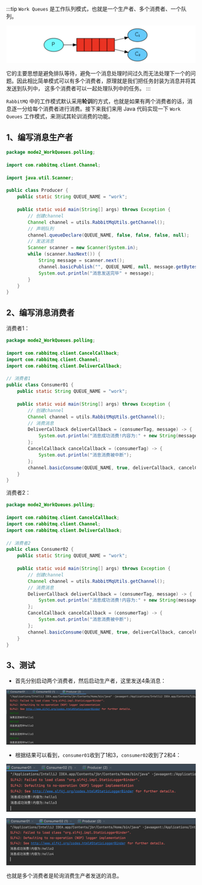 :::tip
`Work Queues` 是工作队列模式，也就是一个生产者、多个消费者、一个队列。

![img_4.png](img_4.png)

它的主要思想是避免排队等待，避免一个消息处理时间过久而无法处理下一个的问题。因此相比简单模式可以有多个消费者，原理就是我们把任务封装为消息并将其发送到队列中，
这多个消费者可以一起处理队列中的任务。
:::

`RabbitMQ` 中的工作模式默认采用**轮训**的方式，也就是如果有两个消费者的话，消息逐一分给每个消费者进行消费。接下来我们来用 Java 代码实现一下 `Work Queues` 工作模式，来测试其轮训消费的功能。

## 1、编写消息生产者

```java
package mode2_WorkQueues.polling;

import com.rabbitmq.client.Channel;

import java.util.Scanner;

public class Producer {
    public static String QUEUE_NAME = "work";

    public static void main(String[] args) throws Exception {
        // 创建channel
        Channel channel = utils.RabbitMqUtils.getChannel();
        // 声明队列
        channel.queueDeclare(QUEUE_NAME, false, false, false, null);
        // 发送消息
        Scanner scanner = new Scanner(System.in);
        while (scanner.hasNext()) {
            String message = scanner.next();
            channel.basicPublish("", QUEUE_NAME, null, message.getBytes());
            System.out.println("消息发送完毕" + message);
        }
    }
}
```

## 2、编写消息消费者

消费者1：

```java
package mode2_WorkQueues.polling;

import com.rabbitmq.client.CancelCallback;
import com.rabbitmq.client.Channel;
import com.rabbitmq.client.DeliverCallback;

// 消费者1
public class Consumer01 {
    public static String QUEUE_NAME = "work";

    public static void main(String[] args) throws Exception {
        // 创建channel
        Channel channel = utils.RabbitMqUtils.getChannel();
        // 消费消息
        DeliverCallback deliverCallback = (consumerTag, message) -> {
            System.out.println("消息成功消费!内容为:" + new String(message.getBody()));
        };
        CancelCallback cancelCallback = (consumerTag) -> {
            System.out.println("消息消费被中断");
        };
        channel.basicConsume(QUEUE_NAME, true, deliverCallback, cancelCallback);
    }
}
```

消费者2：

```java
package mode2_WorkQueues.polling;

import com.rabbitmq.client.CancelCallback;
import com.rabbitmq.client.Channel;
import com.rabbitmq.client.DeliverCallback;

// 消费者2
public class Consumer02 {
    public static String QUEUE_NAME = "work";

    public static void main(String[] args) throws Exception {
        // 创建channel
        Channel channel = utils.RabbitMqUtils.getChannel();
        // 消费消息
        DeliverCallback deliverCallback = (consumerTag, message) -> {
            System.out.println("消息成功消费!内容为:" + new String(message.getBody()));
        };
        CancelCallback cancelCallback = (consumerTag) -> {
            System.out.println("消息消费被中断");
        };
        channel.basicConsume(QUEUE_NAME, true, deliverCallback, cancelCallback);
    }
}
```

## 3、测试

* 首先分别启动两个消费者，然后启动生产者，这里发送4条消息：

![img_5.png](img_5.png)

* 根据结果可以看到，`consumer01`收到了1和3，`consumer02`收到了2和4：

![img_6.png](img_6.png)

![img_7.png](img_7.png)

也就是多个消费者是轮询消费生产者发送的消息。